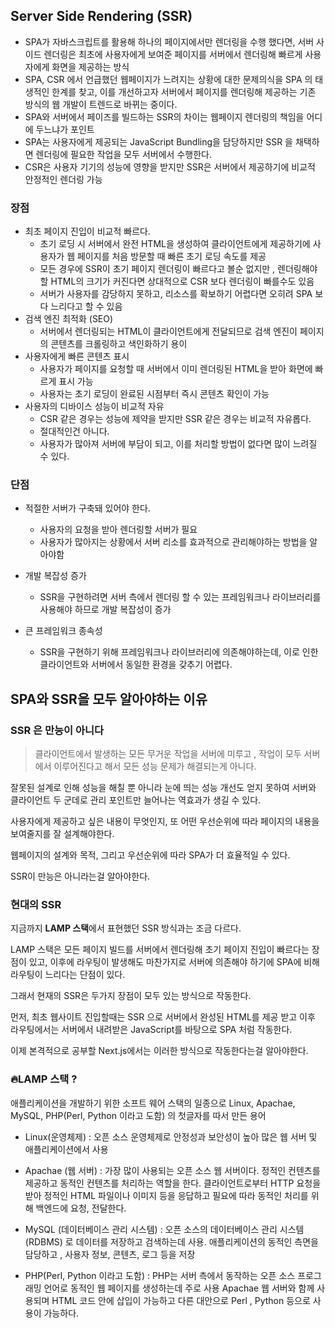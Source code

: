 ## Server Side Rendering (SSR)

- SPA가 자바스크립트를 활용해 하나의 페이지에서만 렌더링을 수행 했다면, 서버 사이드 렌더링은 최초에 사용자에게 보여준 페이지를 서버에서 렌더링해 빠르게 사용자에게 화면을 제공하는 방식
- SPA, CSR 에서 언급했던 웹페이지가 느려지는 상황에 대한 문제의식을 SPA 의 태생적인 한계를 찾고, 이를 개선하고자 서버에서 페이지를 렌더링해 제공하는 기존 방식의 웹 개발이 트렌드로 바뀌는 중이다.
- SPA와 서버에서 페이즈를 빌드하는 SSR의 차이는 웹페이지 렌더링의 책임을 어디에 두느냐가 포인트
- SPA는 사용자에게 제공되는 JavaScript Bundling을 담당하지만 SSR 을 채택하면 렌더링에 필요한 작업을 모두 서버에서 수행한다.
- CSR은 사용자 기기의 성능에 영향을 받지만 SSR은 서버에서 제공하기에 비교적 안정적인 렌더링 가능

### 장점

- 최초 페이지 진입이 비교적 빠르다.
  - 초기 로딩 시 서버에서 완전 HTML을 생성하여 클라이언트에게 제공하기에 사용자가 웹 페이지를 처음 방문할 때 빠른 초기 로딩 속도를 제공
  - 모든 경우에 SSR이 초기 페이지 렌더링이 빠르다고 볼순 없지만 , 렌더링해야할 HTML의 크기가 커진다면 상대적으로 CSR 보다 렌더링이 빠를수도 있음
  - 서버가 사용자를 감당하지 못하고, 리소스를 확보하기 어렵다면 오히려 SPA 보다 느리다고 할 수 있음
- 검색 엔진 최적화 (SEO)
  - 서버에서 렌더링되는 HTML이 클라이언트에게 전달되므로 검색 엔진이 페이지의 콘텐츠를 크롤링하고 색인화하기 용이
- 사용자에게 빠른 콘텐츠 표시
  - 사용자가 페이지를 요청할 때 서버에서 이미 렌더링된 HTML을 받아 화면에 빠르게 표시 가능
  - 사용자는 초기 로딩이 완료된 시점부터 즉시 콘텐츠 확인이 가능
- 사용자의 디바이스 성능이 비교적 자유
  - CSR 같은 경우는 성능에 제약을 받지만 SSR 같은 경우는 비교적 자유롭다.
  - 절대적인건 아니다.
  - 사용자가 많아져 서버에 부담이 되고, 이를 처리할 방법이 없다면 많이 느려질 수 있다.

### 단점

- 적절한 서버가 구축돼 있어야 한다.

  - 사용자의 요청을 받아 렌더링할 서버가 필요
  - 사용자가 많아지는 상황에서 서버 리소를 효과적으로 관리해야하는 방법을 알아야함

- 개발 복잡성 증가

  - SSR을 구현하려면 서버 측에서 렌더링 할 수 있는 프레임워크나 라이브러리를 사용해야 하므로 개발 복잡성이 증가

- 큰 프레임워크 종속성
  - SSR을 구현하기 위해 프레임워크나 라이브러리에 의존해야하는데, 이로 인한 클라이언트와 서버에서 동일한 환경을 갖추기 어렵다.

## SPA와 SSR을 모두 알아야하는 이유

### SSR 은 만능이 아니다

> 클라이언트에서 발생하는 모든 무거운 작업을 서버에 미루고 , 작업이 모두 서버에서 이루어진다고 해서 모든 성능 문제가 해결되는게 아니다.

잘못된 설계로 인해 성능을 해칠 뿐 아니라 눈에 띄는 성능 개선도 얻지 못하여 서버와 클라이언트 두 군데로 관리 포인트만 늘어나는 역효과가 생길 수 있다.

사용자에게 제공하고 싶은 내용이 무엇인지, 또 어떤 우선순위에 따라 페이지의 내용을 보여줄지를 잘 설계해야한다.

웹페이지의 설계와 목적, 그리고 우선순위에 따라 SPA가 더 효율적일 수 있다.

SSR이 만능은 아니라는걸 알아야한다.

>

### 현대의 SSR

지금까지 **LAMP 스택**에서 표현했던 SSR 방식과는 조금 다르다.

LAMP 스택은 모든 페이지 빌드를 서버에서 렌더링해 초기 페이지 진입이 빠르다는 장점이 있고, 이후에 라우팅이 발생해도 마찬가지로 서버에 의존해야 하기에 SPA에 비해 라우팅이 느리다는 단점이 있다.

그래서 현재의 SSR은 두가지 장점이 모두 있는 방식으로 작동한다.

먼저, 최초 웹사이트 진입할때는 SSR 으로 서버에서 완성된 HTML를 제공 받고 이후 라우팅에서는 서버에서 내려받은 JavaScript를 바탕으로 SPA 처럼 작동한다.

이제 본격적으로 공부할 Next.js에서는 이러한 방식으로 작동한다는걸 알아야한다.

### 🔥LAMP 스택 ?

애플리케이션을 개발하기 위한 소프트 웨어 스택의 일종으로
Linux, Apachae, MySQL, PHP(Perl, Python 이라고 도함) 의 첫글자를 따서 만든 용어

- Linux(운영체제) : 오픈 소스 운영체제로 안정성과 보안성이 높아 많은 웹 서버 및 애플리케이션에서 사용

- Apachae (웹 서버) : 가장 많이 사용되는 오픈 소스 웹 서버이다. 정적인 컨텐츠를 제공하고 동적인 컨텐츠를 처리하는 역할을 한다. 클라이언트로부터 HTTP 요청을 받아 정적인 HTML 파일이나 이미지 등을 응답하고 필요에 따라 동적인 처리를 위해 백엔드에 요청, 전달한다.

- MySQL (데이터베이스 관리 시스템) : 오픈 소스의 데이터베이스 관리 시스템(RDBMS) 로 데이터를 저장하고 검색하는데 사용. 애플리케이션의 동적인 측면을 담당하고 , 사용자 정보, 콘텐츠, 로그 등을 저장

- PHP(Perl, Python 이라고 도함) : PHP는 서버 측에서 동작하는 오픈 소스 프로그래밍 언어로 동적인 웹 페이지를 생성하는데 주로 사용
  Apachae 웹 서버와 함께 사용되며 HTML 코드 안에 삽입이 가능하고 다른 대안으로 Perl , Python 등으로 사용이 가능하다.
